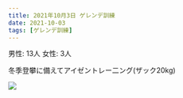 ```yaml
---
title: 2021年10月3日 ゲレンデ訓練
date: 2021-10-03
tags: [ゲレンデ訓練]
---
```


男性: 13人
女性: 3人

冬季登攀に備えてアイゼントレー二ング(ザック20kg)

![](/2021/10/03/20211003/1.jpg)
